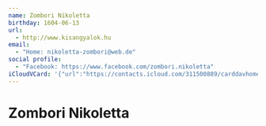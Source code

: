 ```yaml
---
name: Zombori Nikoletta
birthday: 1604-06-13
url:
  - http://www.kisangyalok.hu
email:
  - "Home: nikoletta-zombori@web.de"
social profile:
  - "Facebook: https://www.facebook.com/zombori.nikoletta"
iCloudVCard: '{"url":"https://contacts.icloud.com/311500889/carddavhome/card/MGE0MTgwZjktYjg2OC00NzI1LTkxZDUtYzk4NGViNDFiNmY5.vcf","etag":"\"kmfhbp2a\"","data":"BEGIN:VCARD\r\nVERSION:3.0\r\nFN:\r\nN:Nikoletta;Zombori;;;\r\nUID:0a4180f9-b868-4725-91d5-c984eb41b6f9\r\nBDAY;VALUE=date:1604-06-13\r\nWP1.X-ABLABEL:(null)\r\nWP2.X-ABLABEL:(null)X-Facebook:zombori.nikoletta\r\nPRODID:ez-vcard 0.9.13-fc\r\nREV:2025-04-03T22:08:45Z\r\nURL:http://www.kisangyalok.hu\r\nORG:;\r\nEMAIL;TYPE=HOME:nikoletta-zombori@web.de\r\nPHOTO;VALUE=uri:https://gateway.icloud.com/contacts/311500889/ck/card/00ff2\r\n 30478a5d6b4497a6787c984e259\r\nX-SOCIALPROFILE;TYPE=facebook;X-USER=zombori.nikoletta;X-USERID=1279696372;\r\n X-DISPLAYNAME=Zombori Nikoletta:https://www.facebook.com/zombori.nikoletta\r\nEND:VCARD"}'
---
```

# Zombori Nikoletta
